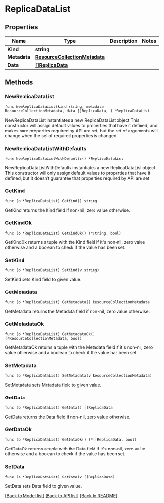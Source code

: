 # ReplicaDataList

## Properties

Name | Type | Description | Notes
------------ | ------------- | ------------- | -------------
**Kind** | **string** |  | 
**Metadata** | [**ResourceCollectionMetadata**](ResourceCollectionMetadata.md) |  | 
**Data** | [**[]ReplicaData**](ReplicaData.md) |  | 

## Methods

### NewReplicaDataList

`func NewReplicaDataList(kind string, metadata ResourceCollectionMetadata, data []ReplicaData, ) *ReplicaDataList`

NewReplicaDataList instantiates a new ReplicaDataList object
This constructor will assign default values to properties that have it defined,
and makes sure properties required by API are set, but the set of arguments
will change when the set of required properties is changed

### NewReplicaDataListWithDefaults

`func NewReplicaDataListWithDefaults() *ReplicaDataList`

NewReplicaDataListWithDefaults instantiates a new ReplicaDataList object
This constructor will only assign default values to properties that have it defined,
but it doesn't guarantee that properties required by API are set

### GetKind

`func (o *ReplicaDataList) GetKind() string`

GetKind returns the Kind field if non-nil, zero value otherwise.

### GetKindOk

`func (o *ReplicaDataList) GetKindOk() (*string, bool)`

GetKindOk returns a tuple with the Kind field if it's non-nil, zero value otherwise
and a boolean to check if the value has been set.

### SetKind

`func (o *ReplicaDataList) SetKind(v string)`

SetKind sets Kind field to given value.


### GetMetadata

`func (o *ReplicaDataList) GetMetadata() ResourceCollectionMetadata`

GetMetadata returns the Metadata field if non-nil, zero value otherwise.

### GetMetadataOk

`func (o *ReplicaDataList) GetMetadataOk() (*ResourceCollectionMetadata, bool)`

GetMetadataOk returns a tuple with the Metadata field if it's non-nil, zero value otherwise
and a boolean to check if the value has been set.

### SetMetadata

`func (o *ReplicaDataList) SetMetadata(v ResourceCollectionMetadata)`

SetMetadata sets Metadata field to given value.


### GetData

`func (o *ReplicaDataList) GetData() []ReplicaData`

GetData returns the Data field if non-nil, zero value otherwise.

### GetDataOk

`func (o *ReplicaDataList) GetDataOk() (*[]ReplicaData, bool)`

GetDataOk returns a tuple with the Data field if it's non-nil, zero value otherwise
and a boolean to check if the value has been set.

### SetData

`func (o *ReplicaDataList) SetData(v []ReplicaData)`

SetData sets Data field to given value.



[[Back to Model list]](../README.md#documentation-for-models) [[Back to API list]](../README.md#documentation-for-api-endpoints) [[Back to README]](../README.md)


